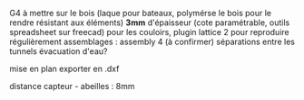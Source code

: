 G4 à mettre sur le bois (laque pour bateaux, polymérse le bois pour le rendre résistant aux éléments)
**3mm** d'épaisseur (cote paramétrable, outils spreadsheet sur freecad)
pour les couloirs, plugin lattice 2 pour reproduire régulièrement
assemblages : assembly 4 (à confirmer)
séparations entre les tunnels
évacuation d'eau?

mise en plan
exporter en .dxf

distance capteur - abeilles  : 8mm